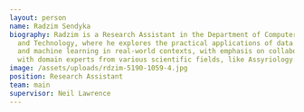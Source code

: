 ```yaml
---
layout: person
name: Radzim Sendyka
biography: Radzim is a Research Assistant in the Department of Computer Science
  and Technology, where he explores the practical applications of data science
  and machine learning in real-world contexts, with emphasis on collaboration
  with domain experts from various scientific fields, like Assyriology.
image: /assets/uploads/rdzim-5190-1059-4.jpg
position: Research Assistant
team: main
supervisor: Neil Lawrence
---
```

